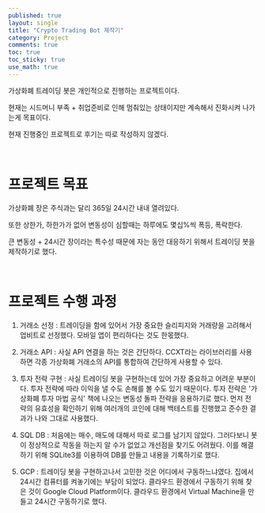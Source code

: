 ```yaml
---
published: true
layout: single
title: "Crypto Trading Bot 제작기"
category: Project
comments: true
toc: true
toc_sticky: true
use_math: true
---
```


가상화폐 트레이딩 봇은 개인적으로 진행하는 프로젝트이다.

현재는 시드머니 부족 + 취업준비로 인해 멈춰있는 상태이지만 계속해서 진화시켜 나가는게 목표이다.

현재 진행중인 프로젝트로 후기는 따로 작성하지 않겠다.

<br/>

# 프로젝트 목표

가상화폐 장은 주식과는 달리 365일 24시간 내내 열려있다.

또한 상한가, 하한가가 없어 변동성이 심할때는 하루에도 몇십%씩 폭등, 폭락한다.

큰 변동성 + 24시간 장이라는 특수성 때문에 자는 동안 대응하기 위해서 트레이딩 봇을 제작하기로 했다.

<br/>

# 프로젝트 수행 과정

1. 거래소 선정 : 트레이딩을 함에 있어서 가장 중요한 슬리피지와 거래량을 고려해서 업비트로 선정했다. 모바일 앱이 편리하다는 것도 한몫했다.

   

2. 거래소 API : 사실 API 연결을 하는 것은 간단하다. CCXT라는 라이브러리를 사용하면 각종 가상화폐 거래소의 API를 통합하여 간단하게 사용할 수 있다.

   

3. 투자 전략 구현 : 사실 트레이딩 봇을 구현하는데 있어 가장 중요하고 어려운 부분이다. 투자 전략에 따라 이익을 낼 수도 손해를 볼 수도 있기 때문이다. 투자 전략은 '가상화폐 투자 마법 공식' 책에 나오는 변동성 돌파 전략을 응용하기로 했다. 먼저 전략의 유효성을 확인하기 위해 여러개의 코인에 대해 백테스트를 진행했고 준수한 결과가 나와 그대로 사용했다. 

   

4. SQL DB : 처음에는 매수, 매도에 대해서 따로 로그를 남기지 않았다. 그러다보니 봇이 정상적으로 작동을 하는지 알 수가 없었고 개선점을 찾기도 어려웠다. 이를 해결하기 위해 SQLite3를 이용하여 DB를 만들고 내용을 기록하기로 했다.

   

5. GCP : 트레이딩 봇을 구현하고나서 고민한 것은 어디에서 구동하느냐였다. 집에서 24시간 컴퓨터를 켜놓기에는 부담이 되었다. 클라우드 환경에서 구동하기 위해 찾은 것이 Google Cloud Platform이다. 클라우드 환경에서 Virtual Machine을 만들고 24시간 구동하기로 했다.
